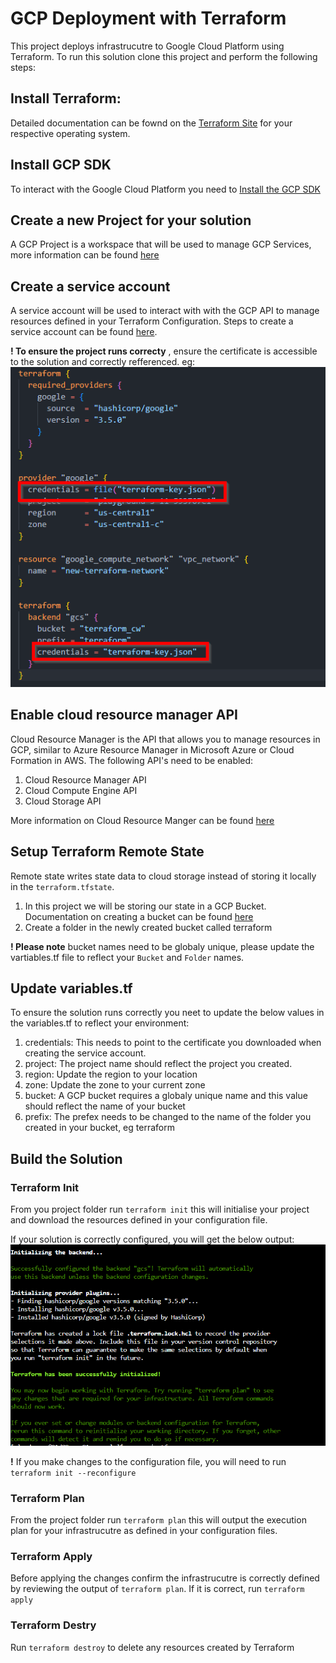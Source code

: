 # GCP Deployment with Terraform

This project deploys infrastrucutre to Google Cloud Platform using Terraform. To run this solution clone this project and perform the following steps:

## Install Terraform:
Detailed documentation can be fownd on the [Terraform Site](https://www.terraform.io/downloads) for your respective operating system.

## Install GCP SDK
To interact with the Google Cloud Platform you need to [Install the GCP SDK](https://cloud.google.com/sdk/docs/install)

## Create a new Project for your solution
A GCP Project is a workspace that will be used to manage GCP Services, more information can be found [here](https://developers.google.com/workspace/guides/create-project)

## Create a service account
A service account will be used to interact with with the GCP API to manage resources defined in your Terraform Configuration. Steps to create a service account can be found [here](https://cloud.google.com/docs/authentication/production#create-service-account-console).

**! To ensure the project runs correcty** , ensure the certificate is accessible to the solution and correctly refferenced. eg:
![image](img/cert.png)

## Enable cloud resource manager API
Cloud Resource Manager is the API that allows you to manage resources in GCP, similar to Azure Resource Manager in Microsoft Azure or Cloud Formation in AWS. The following API's need to be enabled:
1. Cloud Resource Manager API
2. Cloud Compute Engine API
3. Cloud Storage API

More information on Cloud Resource Manger can be found [here](https://cloud.google.com/endpoints/docs/openapi/enable-api)

## Setup Terraform Remote State
Remote state writes state data to cloud storage instead of storing it locally in the ```terraform.tfstate```. 
1. In this project we will be storing our state in a GCP Bucket. Documentation on creating a bucket can be found [here](https://cloud.google.com/storage/docs/creating-buckets)
2. Create a folder in the newly created bucket called terraform

**! Please note**  bucket names need to be globaly unique, please update the vartiables.tf file to reflect your ```Bucket``` and ```Folder``` names.

## Update variables.tf
To ensure the solution runs correctly you neet to update the below values in the variables.tf to reflect your environment:
1. credentials: This needs to point to the certificate you downloaded when creating the service account.
2. project: The project name should reflect the project you created.
3. region: Update the region to your location
4. zone: Update the zone to your current zone
5. bucket: A GCP bucket requires a globaly unique name and this value should reflect the name of your bucket
6. prefix: The prefex needs to be changed to the name of the folder you created in your bucket, eg terraform

## Build the Solution
### Terraform Init
From you project folder run ```terraform init``` this will initialise your project and download the resources defined in your configuration file.

If your solution is correctly configured, you will get the below output:
![image](img/init.png)

**!** If you make changes to the configuration file, you will need to run ```terraform init --reconfigure```

### Terraform Plan
From the project folder run ```terraform plan``` this will output the execution plan for your infrastrucutre as defined in your configuration files.

### Terraform Apply
Before applying the changes confirm the infrastrucutre is correctly defined by reviewing the output of ```terraform plan```. If it is correct, run ```terraform apply```


### Terraform Destry
Run ```terraform destroy``` to delete any resources created by Terraform